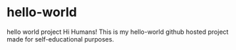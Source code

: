 # hello-world
hello world project
Hi Humans!
This is my hello-world github hosted project made
for self-educational purposes.
